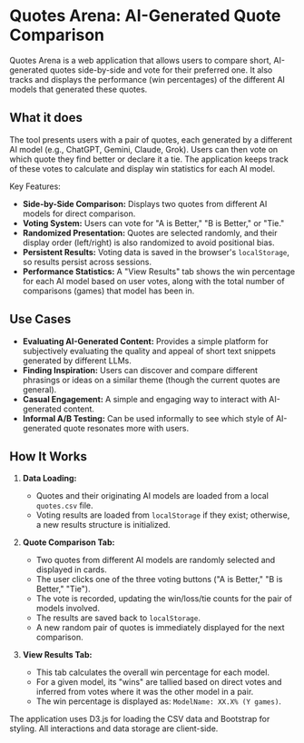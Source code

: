 # Quotes Arena: AI-Generated Quote Comparison

Quotes Arena is a web application that allows users to compare short, AI-generated quotes side-by-side and vote for their preferred one. It also tracks and displays the performance (win percentages) of the different AI models that generated these quotes.

## What it does

The tool presents users with a pair of quotes, each generated by a different AI model (e.g., ChatGPT, Gemini, Claude, Grok). Users can then vote on which quote they find better or declare it a tie. The application keeps track of these votes to calculate and display win statistics for each AI model.

Key Features:

- **Side-by-Side Comparison:** Displays two quotes from different AI models for direct comparison.
- **Voting System:** Users can vote for "A is Better," "B is Better," or "Tie."
- **Randomized Presentation:** Quotes are selected randomly, and their display order (left/right) is also randomized to avoid positional bias.
- **Persistent Results:** Voting data is saved in the browser's `localStorage`, so results persist across sessions.
- **Performance Statistics:** A "View Results" tab shows the win percentage for each AI model based on user votes, along with the total number of comparisons (games) that model has been in.

## Use Cases

- **Evaluating AI-Generated Content:** Provides a simple platform for subjectively evaluating the quality and appeal of short text snippets generated by different LLMs.
- **Finding Inspiration:** Users can discover and compare different phrasings or ideas on a similar theme (though the current quotes are general).
- **Casual Engagement:** A simple and engaging way to interact with AI-generated content.
- **Informal A/B Testing:** Can be used informally to see which style of AI-generated quote resonates more with users.

## How It Works

1.  **Data Loading:**

    - Quotes and their originating AI models are loaded from a local `quotes.csv` file.
    - Voting results are loaded from `localStorage` if they exist; otherwise, a new results structure is initialized.

2.  **Quote Comparison Tab:**

    - Two quotes from different AI models are randomly selected and displayed in cards.
    - The user clicks one of the three voting buttons ("A is Better," "B is Better," "Tie").
    - The vote is recorded, updating the win/loss/tie counts for the pair of models involved.
    - The results are saved back to `localStorage`.
    - A new random pair of quotes is immediately displayed for the next comparison.

3.  **View Results Tab:**
    - This tab calculates the overall win percentage for each model.
    - For a given model, its "wins" are tallied based on direct votes and inferred from votes where it was the other model in a pair.
    - The win percentage is displayed as: `ModelName: XX.X% (Y games)`.

The application uses D3.js for loading the CSV data and Bootstrap for styling. All interactions and data storage are client-side.
